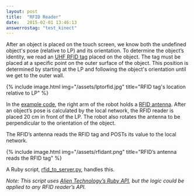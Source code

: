 ```yaml
---
layout: post
title:  "RFID Reader"
date:   2015-02-01 13:46:13
answerrostag: "test_kinect"
---
```


After an object is placed on the touch screen, we know both the undefined object's pose (relative to LP) and its orientation. To determine the object’s identity, we read an [UHF RFID tag](https://en.wikipedia.org/wiki/Radio-frequency_identification#Frequencies) placed on the object. The tag must be placed at a specific point on the outer surface of the object. This position is determined by starting at the LP and following the object's orientation until we get to the outer wall.

{% include image.html img="/assets/lptorfid.jpg" title="RFID tag's location relative to LP" %}

In the [example code](https://github.com/markwsilliman/Liatris), the right arm of the robot holds a [RFID antenna](http://liatris.org/2015/02/01/12/).  After an object’s pose is calculated by the local network, the RFID reader is placed 20 cm in front of the LP. The robot also rotates the antenna to be perpendicular to the orientation of the object.

The RFID’s antenna reads the RFID tag and POSTs its value to the local network.

{% include image.html img="/assets/rfidant.png" title="RFID’s antenna reads the RFID tag" %}


A Ruby script, [rfid_to_server.py](https://github.com/markwsilliman/Liatris/blob/master/RFID_Reader/rfid_to_server.rb), handles this.

*Note: This script uses [Alien Technology’s Ruby API](http://liatris.org/2015/02/01/12/), but the logic could be applied to any RFID reader’s API.*
